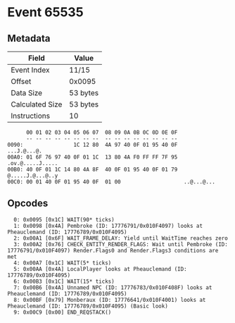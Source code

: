 # Event 65535

## Metadata

| Field           | Value    |
|-----------------|----------|
| Event Index     | 11/15    |
| Offset          | 0x0095   |
| Data Size       | 53 bytes |
| Calculated Size | 53 bytes |
| Instructions    | 10       |

```
      00 01 02 03 04 05 06 07  08 09 0A 0B 0C 0D 0E 0F
      -- -- -- -- -- -- -- --  -- -- -- -- -- -- -- --
0090:                1C 12 80  4A 97 40 0F 01 95 40 0F       ...J.@...@.
00A0: 01 6F 76 97 40 0F 01 1C  13 80 4A F0 FF FF 7F 95  .ov.@.....J.....
00B0: 40 0F 01 1C 14 80 4A 8F  40 0F 01 95 40 0F 01 79  @.....J.@...@..y
00C0: 00 01 40 0F 01 95 40 0F  01 00                    ..@...@...      
```

## Opcodes

```
  0: 0x0095 [0x1C] WAIT(90* ticks)
  1: 0x0098 [0x4A] Pembroke (ID: 17776791/0x010F4097) looks at Pheauclemand (ID: 17776789/0x010F4095)
  2: 0x00A1 [0x6F] WAIT_FRAME_DELAY: Yield until WaitTime reaches zero
  3: 0x00A2 [0x76] CHECK_ENTITY_RENDER_FLAGS: Wait until Pembroke (ID: 17776791/0x010F4097) Render.Flags0 and Render.Flags3 conditions are met
  4: 0x00A7 [0x1C] WAIT(5* ticks)
  5: 0x00AA [0x4A] LocalPlayer looks at Pheauclemand (ID: 17776789/0x010F4095)
  6: 0x00B3 [0x1C] WAIT(15* ticks)
  7: 0x00B6 [0x4A] Unnamed NPC (ID: 17776783/0x010F408F) looks at Pheauclemand (ID: 17776789/0x010F4095)
  8: 0x00BF [0x79] Monberaux (ID: 17776641/0x010F4001) looks at Pheauclemand (ID: 17776789/0x010F4095) (Basic look)
  9: 0x00C9 [0x00] END_REQSTACK()
```
